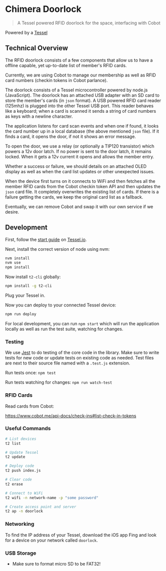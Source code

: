 # Chimera Doorlock

> A Tessel powered RFID doorlock for the space, interfacing with Cobot

Powered by a [Tessel][tessel]

## Technical Overview

The RFID doorlock consists of a few components that allow us to have a offline capable, yet up-to-date list of member's RFID cards.

Currently, we are using Cobot to manage our membership as well as RFID card numbers (checkin tokens in Cobot parlance).

The doorlock consists of a Tessel microcontroller powered by node.js (JavaScript). The doorlock has an attached USB adapter with an SD card to store the member's cards (in `json` format). A USB powered RFID card reader (125mhz) is plugged into the other Tessel USB port. This reader behaves like a keyboard; when a card is scanned it sends a string of card numbers as keys with a newline character.

The application listens for card scan events and when one if found, it looks the card number up in a local database (the above mentioned `json` file). If it finds a card, it opens the door, if not it shows an error message.

To open the door, we use a relay (or optionally a TIP120 transistor) which powers a 12v door latch. If no power is sent to the door latch, it remains locked. When it gets a 12v current it opens and allows the member entry.

Whether a success or failure, we should details on an attached OLED display as well as when the card list updates or other unexpected issues.

When the device first turns on it connects to WiFi and then fetches all the member RFID cards from the Cobot checkin token API and then updates the `json` card file. It completely overwrites the existing list of cards. If there is a failure getting the cards, we keep the original card list as a fallback.

Eventually, we can remove Cobot and swap it with our own service if we desire.

## Development

First, follow the [start guide][start] on [Tessel.io][tessel].

Next, install the correct version of node using nvm:

```bash
nvm install
nvm use
npm install
```

Now install `t2-cli` globally:

```bash
npm install -g t2-cli
```

Plug your Tessel in.

Now you can deploy to your connected Tessel device:

```bash
npm run deploy
```

For local development, you can run `npm start` which will run the application locally as well as run the test suite, watching for changes.

### Testing

We use [Jest][jest] to do testing of the core code in the library. Make sure to write tests for new code or update tests on existing code as needed. Test files are next to their source file named with a `.test.js` extension.

Run tests once: `npm test`

Run tests watching for changes: `npm run watch-test`

### RFID Cards

Read cards from Cobot:

<https://www.cobot.me/api-docs/check-ins#list-check-in-tokens>

### Useful Commands

```bash
# List devices
t2 list

# Update Tessel
t2 update

# Deploy code
t2 push index.js

# Clear code
t2 erase

# Connect to WiFi
t2 wifi -n network-name -p "some password"

# Create access point and server
t2 ap -n doorlock
```

### Networking

To find the IP address of your Tessel, download the iOS app Fing and look for a device on your network called `doorlock`.

### USB Storage

*   Make sure to format micro SD to be FAT32!

[jest]: https://facebook.github.io/jest
[start]: http://tessel.github.io/t2-start
[tessel]: http://tessel.io
